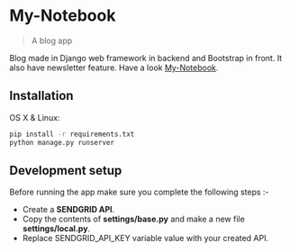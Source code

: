 # My-Notebook
> A blog app

Blog made in Django web framework in backend and Bootstrap in front. It also have newsletter feature. Have a look <a href="https://my-notebook.herokuapp.com" target="_blank">My-Notebook</a>.

## Installation

OS X & Linux:

```sh
pip install -r requirements.txt
python manage.py runserver
```

## Development setup

Before running the app make sure you complete the following steps :-<br>
* Create a <strong>SENDGRID API</strong>.
* Copy the contents of <strong>settings/base.py</strong> and make a new file <strong>settings/local.py</strong>.
* Replace SENDGRID_API_KEY variable value with your created API.
